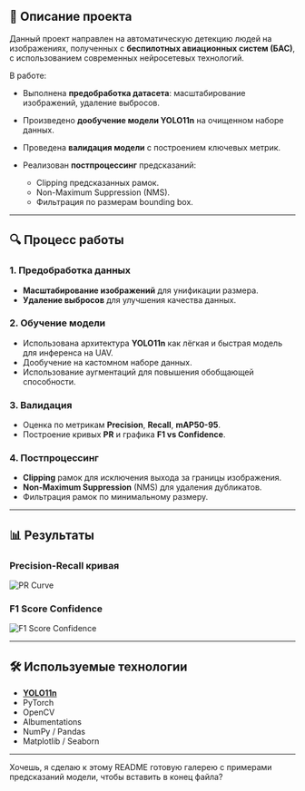 
## 📌 Описание проекта

Данный проект направлен на автоматическую детекцию людей на изображениях, полученных с **беспилотных авиационных систем (БАС)**, с использованием современных нейросетевых технологий.

В работе:

* Выполнена **предобработка датасета**: масштабирование изображений, удаление выбросов.
* Произведено **дообучение модели YOLO11n** на очищенном наборе данных.
* Проведена **валидация модели** с построением ключевых метрик.
* Реализован **постпроцессинг** предсказаний:

  * Clipping предсказанных рамок.
  * Non-Maximum Suppression (NMS).
  * Фильтрация по размерам bounding box.

---

## 🔍 Процесс работы

### 1. Предобработка данных

* **Масштабирование изображений** для унификации размера.
* **Удаление выбросов** для улучшения качества данных.

### 2. Обучение модели

* Использована архитектура **YOLO11n** как лёгкая и быстрая модель для инференса на UAV.
* Дообучение на кастомном наборе данных.
* Использование аугментаций для повышения обобщающей способности.

### 3. Валидация

* Оценка по метрикам **Precision**, **Recall**, **mAP50-95**.
* Построение кривых **PR** и графика **F1 vs Confidence**.

### 4. Постпроцессинг

* **Clipping** рамок для исключения выхода за границы изображения.
* **Non-Maximum Suppression** (NMS) для удаления дубликатов.
* Фильтрация рамок по минимальному размеру.

---

## 📊 Результаты

### Precision-Recall кривая

![PR Curve](results/pr_curve.png)

### F1 Score Confidence

![F1 Score Confidence](results/f1_confidence.png)

---

## 🛠 Используемые технологии

* **[YOLO11n](https://github.com/ultralytics/ultralytics)**
* PyTorch
* OpenCV
* Albumentations
* NumPy / Pandas
* Matplotlib / Seaborn

---


Хочешь, я сделаю к этому README готовую галерею с примерами предсказаний модели, чтобы вставить в конец файла?
